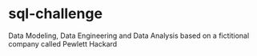# sql-challenge
Data Modeling, Data Engineering and Data Analysis based on a fictitional company called Pewlett Hackard
